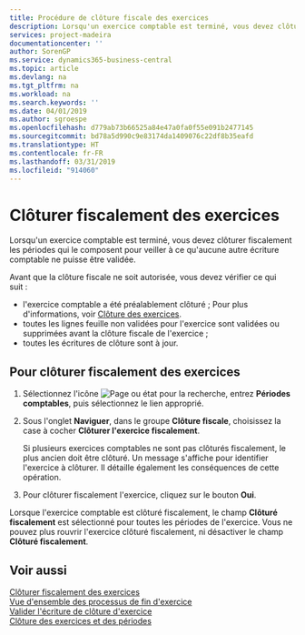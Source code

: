 ```yaml
---
title: Procédure de clôture fiscale des exercices
description: Lorsqu'un exercice comptable est terminé, vous devez clôturer fiscalement les périodes qui le composent pour veiller à ce qu'aucune autre écriture comptable ne puisse être validée.
services: project-madeira
documentationcenter: ''
author: SorenGP
ms.service: dynamics365-business-central
ms.topic: article
ms.devlang: na
ms.tgt_pltfrm: na
ms.workload: na
ms.search.keywords: ''
ms.date: 04/01/2019
ms.author: sgroespe
ms.openlocfilehash: d779ab73b66525a84e47a0fa0f55e091b2477145
ms.sourcegitcommit: bd78a5d990c9e83174da1409076c22df8b35eafd
ms.translationtype: HT
ms.contentlocale: fr-FR
ms.lasthandoff: 03/31/2019
ms.locfileid: "914060"
---
```

# <a name="fiscally-close-years"></a>Clôturer fiscalement des exercices
Lorsqu'un exercice comptable est terminé, vous devez clôturer fiscalement les périodes qui le composent pour veiller à ce qu'aucune autre écriture comptable ne puisse être validée.  

Avant que la clôture fiscale ne soit autorisée, vous devez vérifier ce qui suit :  

- l'exercice comptable a été préalablement clôturé ; Pour plus d'informations, voir [Clôture des exercices](how-to-close-years.md).  
- toutes les lignes feuille non validées pour l'exercice sont validées ou supprimées avant la clôture fiscale de l'exercice ;
- toutes les écritures de clôture sont à jour.  

## <a name="to-fiscally-close-years"></a>Pour clôturer fiscalement des exercices  

1.  Sélectionnez l'icône ![Page ou état pour la recherche](../../media/ui-search/search_small.png "Page ou état pour la recherche"), entrez **Périodes comptables**, puis sélectionnez le lien approprié.  
2.  Sous l'onglet **Naviguer**, dans le groupe **Clôture fiscale**, choisissez la case à cocher **Clôturer l'exercice fiscalement**.  

    Si plusieurs exercices comptables ne sont pas clôturés fiscalement, le plus ancien doit être clôturé. Un message s'affiche pour identifier l'exercice à clôturer. Il détaille également les conséquences de cette opération.  

3.  Pour clôturer fiscalement l'exercice, cliquez sur le bouton **Oui**.  

Lorsque l'exercice comptable est clôturé fiscalement, le champ **Clôturé fiscalement** est sélectionné pour toutes les périodes de l'exercice. Vous ne pouvez plus rouvrir l'exercice clôturé fiscalement, ni désactiver le champ **Clôturé fiscalement**.  

## <a name="see-also"></a>Voir aussi  
 [Clôturer fiscalement des exercices](how-to-close-years.md)   
 [Vue d'ensemble des processus de fin d'exercice](year-end-processes-overview.md)   
 [Valider l'écriture de clôture d'exercice](how-to-post-the-year-end-closing-entry.md)   
 [Clôture des exercices et des périodes](../../year-close-years-periods.md)
